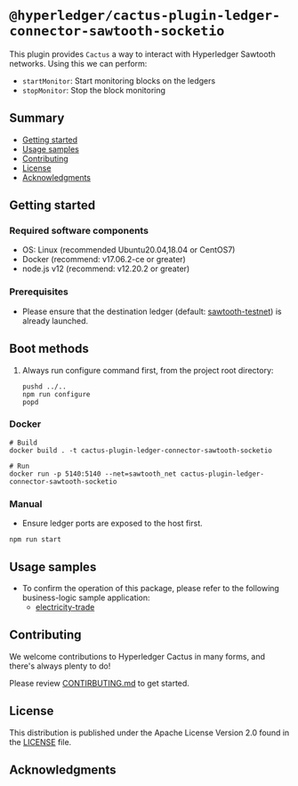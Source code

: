 <!--
 Copyright 2021 Hyperledger Cactus Contributors
 SPDX-License-Identifier: Apache-2.0

 README.md
-->
# `@hyperledger/cactus-plugin-ledger-connector-sawtooth-socketio`

This plugin provides `Cactus` a way to interact with Hyperledger Sawtooth networks. Using this we can perform:
- `startMonitor`: Start monitoring blocks on the ledgers
- `stopMonitor`: Stop the block monitoring

## Summary
- [Getting started](#getting-started)
- [Usage samples](#usage-samples)
- [Contributing](#contributing)
- [License](#license)
- [Acknowledgments](#acknowledgments)

## Getting started

### Required software components
- OS: Linux (recommended Ubuntu20.04,18.04 or CentOS7)
- Docker (recommend: v17.06.2-ce or greater)
- node.js v12 (recommend: v12.20.2 or greater)

### Prerequisites
- Please ensure that the destination ledger (default: [sawtooth-testnet](../../tools/docker/sawtooth-testnet)) is already launched.

## Boot methods
1. Always run configure command first, from the project root directory:
    ```
    pushd ../..
    npm run configure
    popd
    ```

### Docker
```
# Build
docker build . -t cactus-plugin-ledger-connector-sawtooth-socketio

# Run
docker run -p 5140:5140 --net=sawtooth_net cactus-plugin-ledger-connector-sawtooth-socketio
```

### Manual
- Ensure ledger ports are exposed to the host first.

```
npm run start
```

## Usage samples
- To confirm the operation of this package, please refer to the following business-logic sample application:
    - [electricity-trade](../../examples/electricity-trade)

## Contributing

We welcome contributions to Hyperledger Cactus in many forms, and there's always plenty to do!

Please review [CONTIRBUTING.md](../../CONTRIBUTING.md) to get started.

## License

This distribution is published under the Apache License Version 2.0 found in the [LICENSE](../../LICENSE) file.

## Acknowledgments